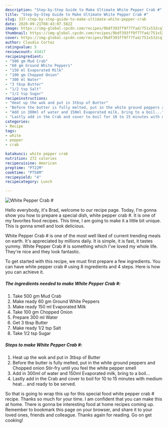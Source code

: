 ```yaml
---
description: "Step-by-Step Guide to Make Ultimate White Pepper Crab #"
title: "Step-by-Step Guide to Make Ultimate White Pepper Crab #"
slug: 337-step-by-step-guide-to-make-ultimate-white-pepper-crab
date: 2020-09-21T08:43:07.582Z
image: https://img-global.cpcdn.com/recipes/9bdf393ff9f77fad/751x532cq70/white-pepper-crab-recipe-main-photo.jpg
thumbnail: https://img-global.cpcdn.com/recipes/9bdf393ff9f77fad/751x532cq70/white-pepper-crab-recipe-main-photo.jpg
cover: https://img-global.cpcdn.com/recipes/9bdf393ff9f77fad/751x532cq70/white-pepper-crab-recipe-main-photo.jpg
author: Claudia Cortez
ratingvalue: 5
reviewcount: 43417
recipeingredient:
- "500 gm Mud Crab"
- "60 gm Ground White Peppers"
- "150 ml Evaporated Milk"
- "100 gm Chopped Onion"
- "300 ml Water"
- "3 tbsp Butter"
- "1/2 tsp Salt"
- "1/2 tsp Sugar"
recipeinstructions:
- "Heat up the wok and put in 3tbsp of Butter"
- "Before the butter is fully melted, put in the white ground peppers and Chopped onion Stir-fry until you feel the white pepper smell"
- "Add in 300ml of water and 150ml Evaporated milk, bring to a boil..."
- "Lastly add in the Crab and cover to boil for 10 to 15 minutes with medium heat... and ready to be served."
categories:
- Recipe
tags:
- white
- pepper
- crab

katakunci: white pepper crab 
nutrition: 272 calories
recipecuisine: American
preptime: "PT22M"
cooktime: "PT58M"
recipeyield: "4"
recipecategory: Lunch

---
```



![White Pepper Crab #](https://img-global.cpcdn.com/recipes/9bdf393ff9f77fad/751x532cq70/white-pepper-crab-recipe-main-photo.jpg)

Hello everybody, it's Brad, welcome to our recipe page. Today, I'm gonna show you how to prepare a special dish, white pepper crab #. It is one of my favorites food recipes. This time, I am going to make it a little bit unique. This is gonna smell and look delicious.

White Pepper Crab # is one of the most well liked of current trending meals on earth. It's appreciated by millions daily. It is simple, it is fast, it tastes yummy. White Pepper Crab # is something which I've loved my whole life. They're nice and they look fantastic.




To get started with this recipe, we must first prepare a few ingredients. You can have white pepper crab # using 8 ingredients and 4 steps. Here is how you can achieve it.

<!--inarticleads1-->

##### The ingredients needed to make White Pepper Crab #:

1. Take 500 gm Mud Crab
1. Make ready 60 gm Ground White Peppers
1. Make ready 150 ml Evaporated Milk
1. Take 100 gm Chopped Onion
1. Prepare 300 ml Water
1. Get 3 tbsp Butter
1. Make ready 1/2 tsp Salt
1. Take 1/2 tsp Sugar




<!--inarticleads2-->

##### Steps to make White Pepper Crab #:

1. Heat up the wok and put in 3tbsp of Butter
1. Before the butter is fully melted, put in the white ground peppers and Chopped onion Stir-fry until you feel the white pepper smell
1. Add in 300ml of water and 150ml Evaporated milk, bring to a boil...
1. Lastly add in the Crab and cover to boil for 10 to 15 minutes with medium heat... and ready to be served.




So that is going to wrap this up for this special food white pepper crab # recipe. Thanks so much for your time. I am confident that you can make this at home. There is gonna be interesting food at home recipes coming up. Remember to bookmark this page on your browser, and share it to your loved ones, friends and colleague. Thanks again for reading. Go on get cooking!
